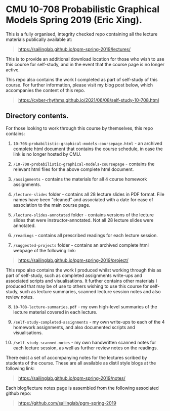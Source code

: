 # CMU 10-708 Probabilistic Graphical Models Spring 2019 (Eric Xing).

This is a fully organised, integrity checked repo containing all the lecture materials publically available at:

> <https://sailinglab.github.io/pgm-spring-2019/lectures/>

This is to provide an additional download location for those who wish to use this course for self-study, and in the event that the course page is no longer active.

This repo also contains the work I completed as part of self-study of this course. For further information, please visit my blog post below, which accompanies the content of this repo.

> <https://cyber-rhythms.github.io/2021/06/08/self-study-10-708.html>

## Directory contents.

For those looking to work through this course by themselves, this repo contains:

1) `10-708-probabilistic-graphical-models-coursepage.html` - an archived complete html document
that contains the course schedule, in case the link is no longer hosted by CMU.

2) `/10-708-probabilistic-graphical-models-coursepage` - contains the relevant html files for the
above complete html document. 

3) `/assignments` - contains the materials for all 4 course homework assignments.

4) `/lecture-slides` folder - contains all 28 lecture slides in PDF format. File names have been
"cleaned" and associated with a date for ease of association to the main course page.

5) `/lecture-slides-annotated` folder - contains versions of the lecture slides that were instructor-annotated. Not all 28 lecture slides were annotated.

6) `/readings` - contains all prescribed readings for each lecture session.

7) `/suggested-projects` folder - contains an archived complete html webpage of the following link:

> <https://sailinglab.github.io/pgm-spring-2019/project/>

This repo also contains the work I produced whilst working through this as part of self-study, such as completed assignments write-ups and associated scripts and visualisations. It further contains other materials I produced that may be of use to others wishing to use this course for self-study, such as lecture summaries, scanned lecture session notes and also review notes.

8) `10-708-lecture-summaries.pdf` - my own high-level summaries of the lecture material covered in each lecture.

9) `/self-study-completed-assignments` - my own write-ups to each of the 4 homework assignments, and also documented scripts and visualisations.

10) `/self-study-scanned-notes` - my own handwritten scanned notes for each lecture session, as well as further review notes on the readings.

There exist a set of accompanying notes for the lectures scribed by students of the course. These are all available as distil style blogs at the following link:

> <https://sailinglab.github.io/pgm-spring-2019/notes/>

Each blog/lecture notes page is assembled from the following associated github repo:

> <https://github.com/sailinglab/pgm-spring-2019>

